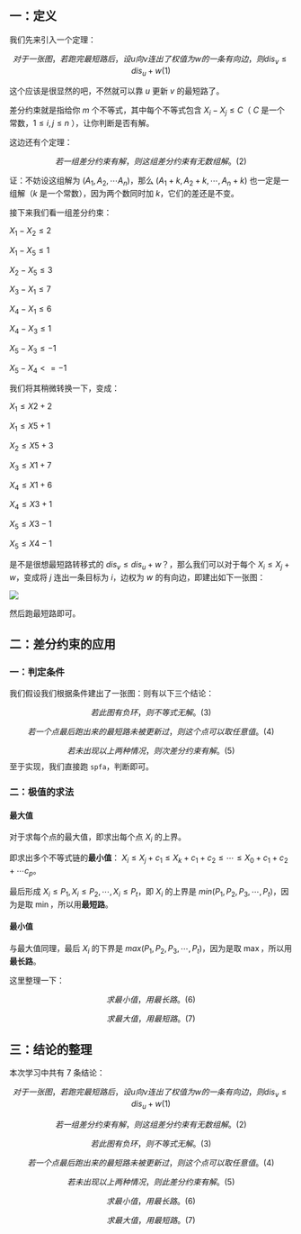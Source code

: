 ## 一：定义

我们先来引入一个定理：

$$
对于一张图，若跑完最短路后，设 u 向 v 连出了权值为 w 的一条有向边，则 dis_v≤dis_u+w(1)
$$

这个应该是很显然的吧，不然就可以靠 $u$ 更新 $v$ 的最短路了。

差分约束就是指给你 $m$ 个不等式，其中每个不等式包含 $X_i-X_j\le C$（ $C$ 是一个常数，$1\le i,j\le n$ ），让你判断是否有解。

这边还有个定理：

$$
若一组差分约束有解，则这组差分约束有无数组解。(2)
$$

证：不妨设这组解为 $(A_1,A_2,\cdots A_n)$，那么 $(A_1+k,A_2+k,\cdots,A_n+k)$ 也一定是一组解（$k$ 是一个常数），因为两个数同时加 $k$，它们的差还是不变。

接下来我们看一组差分约束：

$X_{1}-X_{2}≤2$

$X_{1}-X_{5}≤1$

$X_{2}-X_{5}≤3$

$X_{3}-X_{1}≤7$

$X_{4}-X_{1}≤6$

$X_{4}-X_{3}≤1$

$X_{5}-X_{3}≤-1$

$X_{5}-X_{4}<=-1$

我们将其稍微转换一下，变成：

$X_{1}\le X{2}+2$

$X_{1}\le X{5}+1$

$X_{2}\le X{5}+3$

$X_{3}\le X{1}+7$

$X_{4}\le X{1}+6$

$X_{4}\le X{3}+1$

$X_{5}\le X{3}-1$

$X_{5}\le X{4}-1$

是不是很想最短路转移式的 $dis_v\le dis_u+w$？，那么我们可以对于每个 $X_i\le X_j+w$，变成将 $j$ 连出一条目标为 $i$，边权为 $w$ 的有向边，即建出如下一张图：

![](https://cdn.luogu.com.cn/upload/image_hosting/39a3wkbz.png)

然后跑最短路即可。

## 二：差分约束的应用

### 一：判定条件

我们假设我们根据条件建出了一张图：则有以下三个结论：

$$
若此图有负环，则不等式无解。(3)
$$

$$
若一个点最后跑出来的最短路未被更新过，则这个点可以取任意值。(4)
$$

$$
若未出现以上两种情况，则次差分约束有解。(5)
$$
至于实现，我们直接跑 `spfa`，判断即可。

### 二：极值的求法

#### 最大值

对于求每个点的最大值，即求出每个点 $X_i$ 的上界。

即求出多个不等式链的**最小值**： $X_i\le X_j+c_1\le X_k+c_1+c_2\le\cdots\le X_0+c_1+c_2+\cdots c_p$。

最后形成 $X_i\le P_1,X_i\le P_2,\cdots,X_i\le P_t$，即 $X_i$ 的上界是 $min(P_1,P_2,P_3,\cdots,P_t)$，因为是取 $\min$，所以用**最短路**。

#### 最小值

与最大值同理，最后 $X_i$ 的下界是 $max(P_1,P_2,P_3,\cdots,P_t)$，因为是取 $\max$，所以用**最长路**。

这里整理一下：

$$
求最小值，用最长路。(6)
$$

$$
求最大值，用最短路。(7)
$$

## 三：结论的整理

本次学习中共有 $7$ 条结论：

$$
对于一张图，若跑完最短路后，设 u 向 v 连出了权值为 w 的一条有向边，则 dis_v\le dis_u+w(1)
$$

$$
若一组差分约束有解，则这组差分约束有无数组解。(2)
$$

$$
若此图有负环，则不等式无解。(3)
$$

$$
若一个点最后跑出来的最短路未被更新过，则这个点可以取任意值。(4)
$$

$$
若未出现以上两种情况，则此差分约束有解。(5)
$$

$$
求最小值，用最长路。(6)
$$

$$
求最大值，用最短路。(7)
$$


  
